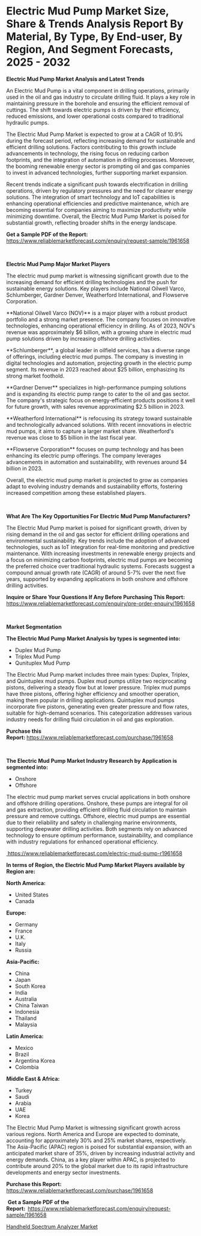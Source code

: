 <p><h1>Electric Mud Pump Market Size, Share & Trends Analysis Report By Material, By Type, By End-user, By Region, And Segment Forecasts, 2025 - 2032</h1></p><p><strong>Electric Mud Pump Market Analysis and Latest Trends</strong></p>
<p><p>An Electric Mud Pump is a vital component in drilling operations, primarily used in the oil and gas industry to circulate drilling fluid. It plays a key role in maintaining pressure in the borehole and ensuring the efficient removal of cuttings. The shift towards electric pumps is driven by their efficiency, reduced emissions, and lower operational costs compared to traditional hydraulic pumps.</p><p>The Electric Mud Pump Market is expected to grow at a CAGR of 10.9% during the forecast period, reflecting increasing demand for sustainable and efficient drilling solutions. Factors contributing to this growth include advancements in technology, the rising focus on reducing carbon footprints, and the integration of automation in drilling processes. Moreover, the booming renewable energy sector is prompting oil and gas companies to invest in advanced technologies, further supporting market expansion.</p><p>Recent trends indicate a significant push towards electrification in drilling operations, driven by regulatory pressures and the need for cleaner energy solutions. The integration of smart technology and IoT capabilities is enhancing operational efficiencies and predictive maintenance, which are becoming essential for companies aiming to maximize productivity while minimizing downtime. Overall, the Electric Mud Pump Market is poised for substantial growth, reflecting broader shifts in the energy landscape.</p></p>
<p><strong>Get a Sample PDF of the Report:&nbsp;</strong> <a href="https://www.reliablemarketforecast.com/enquiry/request-sample/1961658?utm_campaign=2321&utm_medium=2&utm_source=Github&utm_content=ia&utm_term=16022025&utm_id=electric-mud-pump">https://www.reliablemarketforecast.com/enquiry/request-sample/1961658</a></p>
<p>&nbsp;</p>
<p><strong>Electric Mud Pump Major Market Players</strong></p>
<p><p>The electric mud pump market is witnessing significant growth due to the increasing demand for efficient drilling technologies and the push for sustainable energy solutions. Key players include National Oilwell Varco, Schlumberger, Gardner Denver, Weatherford International, and Flowserve Corporation.</p><p>**National Oilwell Varco (NOV)** is a major player with a robust product portfolio and a strong market presence. The company focuses on innovative technologies, enhancing operational efficiency in drilling. As of 2023, NOV's revenue was approximately $6 billion, with a growing share in electric mud pump solutions driven by increasing offshore drilling activities.</p><p>**Schlumberger**, a global leader in oilfield services, has a diverse range of offerings, including electric mud pumps. The company is investing in digital technologies and automation, projecting growth in the electric pump segment. Its revenue in 2023 reached about $25 billion, emphasizing its strong market foothold.</p><p>**Gardner Denver** specializes in high-performance pumping solutions and is expanding its electric pump range to cater to the oil and gas sector. The company's strategic focus on energy-efficient products positions it well for future growth, with sales revenue approximating $2.5 billion in 2023.</p><p>**Weatherford International** is refocusing its strategy toward sustainable and technologically advanced solutions. With recent innovations in electric mud pumps, it aims to capture a larger market share. Weatherford's revenue was close to $5 billion in the last fiscal year.</p><p>**Flowserve Corporation** focuses on pump technology and has been enhancing its electric pump offerings. The company leverages advancements in automation and sustainability, with revenues around $4 billion in 2023.</p><p>Overall, the electric mud pump market is projected to grow as companies adapt to evolving industry demands and sustainability efforts, fostering increased competition among these established players.</p></p>
<p>&nbsp;</p>
<p><strong>What Are The Key Opportunities For Electric Mud Pump Manufacturers?</strong></p>
<p><p>The Electric Mud Pump market is poised for significant growth, driven by rising demand in the oil and gas sector for efficient drilling operations and environmental sustainability. Key trends include the adoption of advanced technologies, such as IoT integration for real-time monitoring and predictive maintenance. With increasing investments in renewable energy projects and a focus on minimizing carbon footprints, electric mud pumps are becoming the preferred choice over traditional hydraulic systems. Forecasts suggest a compound annual growth rate (CAGR) of around 5-7% over the next five years, supported by expanding applications in both onshore and offshore drilling activities.</p></p>
<p><strong>Inquire or Share Your Questions If Any Before Purchasing This Report:</strong> <a href="https://www.reliablemarketforecast.com/enquiry/pre-order-enquiry/1961658?utm_campaign=2321&utm_medium=2&utm_source=Github&utm_content=ia&utm_term=16022025&utm_id=electric-mud-pump">https://www.reliablemarketforecast.com/enquiry/pre-order-enquiry/1961658</a></p>
<p>&nbsp;</p>
<p><strong>Market Segmentation</strong></p>
<p><strong>The Electric Mud Pump Market Analysis by types is segmented into:</strong></p>
<p><ul><li>Duplex Mud Pump</li><li>Triplex Mud Pump</li><li>Qunituplex Mud Pump</li></ul></p>
<p><p>The Electric Mud Pump market includes three main types: Duplex, Triplex, and Quintuplex mud pumps. Duplex mud pumps utilize two reciprocating pistons, delivering a steady flow but at lower pressure. Triplex mud pumps have three pistons, offering higher efficiency and smoother operation, making them popular in drilling applications. Quintuplex mud pumps incorporate five pistons, generating even greater pressure and flow rates, suitable for high-demand scenarios. This categorization addresses various industry needs for drilling fluid circulation in oil and gas exploration.</p></p>
<p><strong>Purchase this Report:&nbsp;</strong><a href="https://www.reliablemarketforecast.com/purchase/1961658?utm_campaign=2321&utm_medium=2&utm_source=Github&utm_content=ia&utm_term=16022025&utm_id=electric-mud-pump">https://www.reliablemarketforecast.com/purchase/1961658</a></p>
<p>&nbsp;</p>
<p><strong>The Electric Mud Pump Market Industry Research by Application is segmented into:</strong></p>
<p><ul><li>Onshore</li><li>Offshore</li></ul></p>
<p><p>The electric mud pump market serves crucial applications in both onshore and offshore drilling operations. Onshore, these pumps are integral for oil and gas extraction, providing efficient drilling fluid circulation to maintain pressure and remove cuttings. Offshore, electric mud pumps are essential due to their reliability and safety in challenging marine environments, supporting deepwater drilling activities. Both segments rely on advanced technology to ensure optimum performance, sustainability, and compliance with industry regulations for enhanced operational efficiency.</p></p>
<p><a href="https://www.reliablemarketforecast.com/electric-mud-pump-r1961658?utm_campaign=2321&utm_medium=2&utm_source=Github&utm_content=ia&utm_term=16022025&utm_id=electric-mud-pump">&nbsp;https://www.reliablemarketforecast.com/electric-mud-pump-r1961658</a></p>
<p><strong>In terms of Region, the Electric Mud Pump Market Players available by Region are:</strong></p>
<p>
    <p> <strong> North America: </strong>
        <ul>
            <li>United States</li>
            <li>Canada</li>
        </ul>
        </p> 
    <p> <strong> Europe: </strong>
        <ul>
            <li>Germany</li>
            <li>France</li>
            <li>U.K.</li>
            <li>Italy</li>
            <li>Russia</li>
        </ul>
        </p> 
    <p> <strong> Asia-Pacific: </strong>
        <ul>
            <li>China</li>
            <li>Japan</li>
            <li>South Korea</li>
            <li>India</li>
            <li>Australia</li>
            <li>China Taiwan</li>
            <li>Indonesia</li>
            <li>Thailand</li>
            <li>Malaysia</li>
        </ul>
        </p> 
    <p> <strong> Latin America: </strong>
        <ul>
            <li>Mexico</li>
            <li>Brazil</li>
            <li>Argentina Korea</li>
            <li>Colombia</li>
        </ul>
        </p> 
    <p> <strong> Middle East & Africa: </strong>
        <ul>
            <li>Turkey</li>
            <li>Saudi</li>
            <li>Arabia</li>
            <li>UAE</li>
            <li>Korea</li>
        </ul>
    </p>
    </p>
<p><p>The Electric Mud Pump Market is witnessing significant growth across various regions. North America and Europe are expected to dominate, accounting for approximately 30% and 25% market shares, respectively. The Asia-Pacific (APAC) region is poised for substantial expansion, with an anticipated market share of 35%, driven by increasing industrial activity and energy demands. China, as a key player within APAC, is projected to contribute around 20% to the global market due to its rapid infrastructure developments and energy sector investments.</p></p>
<p><strong>Purchase this Report: </strong><a href="https://www.reliablemarketforecast.com/purchase/1961658?utm_campaign=2321&utm_medium=2&utm_source=Github&utm_content=ia&utm_term=16022025&utm_id=electric-mud-pump">https://www.reliablemarketforecast.com/purchase/1961658</a></p>
<p>&nbsp;<strong>Get a Sample PDF of the Report:&nbsp;&nbsp;</strong><a href="https://www.reliablemarketforecast.com/enquiry/request-sample/1961658?utm_campaign=2321&utm_medium=2&utm_source=Github&utm_content=ia&utm_term=16022025&utm_id=electric-mud-pump">https://www.reliablemarketforecast.com/enquiry/request-sample/1961658</a></p>
<p><strong></strong></p>
<p><p><a href="https://github.com/ovtkosle/Market-Research-Report-List-1/blob/main/handheld-spectrum-analyzer-market.md?utm_campaign=2321&utm_medium=2&utm_source=Github&utm_content=ia&utm_term=16022025&utm_id=electric-mud-pump">Handheld Spectrum Analyzer Market</a></p></p>